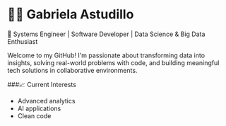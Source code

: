 # 👩‍💻 Gabriela Astudillo

🚀 Systems Engineer | Software Developer | Data Science & Big Data Enthusiast

Welcome to my GitHub! I'm passionate about transforming data into insights, solving real-world problems with code, and building meaningful tech solutions in collaborative environments.

###📈 Current Interests
  - Advanced analytics
  - AI applications
  - Clean code

